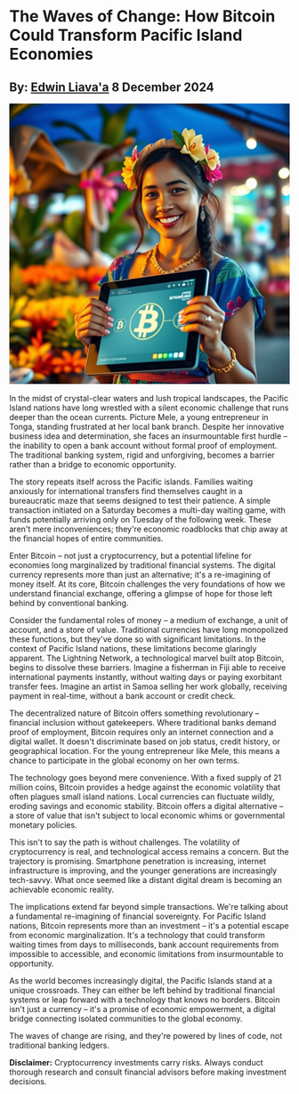 # The Waves of Change: How Bitcoin Could Transform Pacific Island Economies
## By: [Edwin Liava'a](https://github.com/EdwinLiavaa) 8 December 2024

<p align="center">
 <img width="800" src="https://github.com/EdwinLiavaa/liavaa.space/blob/main/blog/20241208/pic.png">
</p>

In the midst of crystal-clear waters and lush tropical landscapes, the Pacific Island nations have long wrestled with a silent economic challenge that runs deeper than the ocean currents. Picture Mele, a young entrepreneur in Tonga, standing frustrated at her local bank branch. Despite her innovative business idea and determination, she faces an insurmountable first hurdle – the inability to open a bank account without formal proof of employment. The traditional banking system, rigid and unforgiving, becomes a barrier rather than a bridge to economic opportunity.

The story repeats itself across the Pacific islands. Families waiting anxiously for international transfers find themselves caught in a bureaucratic maze that seems designed to test their patience. A simple transaction initiated on a Saturday becomes a multi-day waiting game, with funds potentially arriving only on Tuesday of the following week. These aren't mere inconveniences; they're economic roadblocks that chip away at the financial hopes of entire communities.

Enter Bitcoin – not just a cryptocurrency, but a potential lifeline for economies long marginalized by traditional financial systems. The digital currency represents more than just an alternative; it's a re-imagining of money itself. At its core, Bitcoin challenges the very foundations of how we understand financial exchange, offering a glimpse of hope for those left behind by conventional banking.

Consider the fundamental roles of money – a medium of exchange, a unit of account, and a store of value. Traditional currencies have long monopolized these functions, but they've done so with significant limitations. In the context of Pacific Island nations, these limitations become glaringly apparent. The Lightning Network, a technological marvel built atop Bitcoin, begins to dissolve these barriers. Imagine a fisherman in Fiji able to receive international payments instantly, without waiting days or paying exorbitant transfer fees. Imagine an artist in Samoa selling her work globally, receiving payment in real-time, without a bank account or credit check.

The decentralized nature of Bitcoin offers something revolutionary – financial inclusion without gatekeepers. Where traditional banks demand proof of employment, Bitcoin requires only an internet connection and a digital wallet. It doesn't discriminate based on job status, credit history, or geographical location. For the young entrepreneur like Mele, this means a chance to participate in the global economy on her own terms.

The technology goes beyond mere convenience. With a fixed supply of 21 million coins, Bitcoin provides a hedge against the economic volatility that often plagues small island nations. Local currencies can fluctuate wildly, eroding savings and economic stability. Bitcoin offers a digital alternative – a store of value that isn't subject to local economic whims or governmental monetary policies.

This isn't to say the path is without challenges. The volatility of cryptocurrency is real, and technological access remains a concern. But the trajectory is promising. Smartphone penetration is increasing, internet infrastructure is improving, and the younger generations are increasingly tech-savvy. What once seemed like a distant digital dream is becoming an achievable economic reality.

The implications extend far beyond simple transactions. We're talking about a fundamental re-imagining of financial sovereignty. For Pacific Island nations, Bitcoin represents more than an investment – it's a potential escape from economic marginalization. It's a technology that could transform waiting times from days to milliseconds, bank account requirements from impossible to accessible, and economic limitations from insurmountable to opportunity.

As the world becomes increasingly digital, the Pacific Islands stand at a unique crossroads. They can either be left behind by traditional financial systems or leap forward with a technology that knows no borders. Bitcoin isn't just a currency – it's a promise of economic empowerment, a digital bridge connecting isolated communities to the global economy.

The waves of change are rising, and they're powered by lines of code, not traditional banking ledgers.

**Disclaimer:** Cryptocurrency investments carry risks. Always conduct thorough research and consult financial advisors before making investment decisions.
